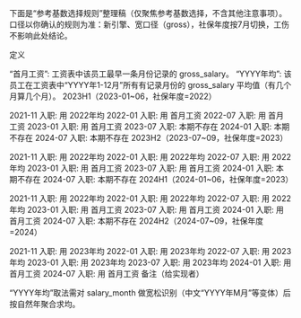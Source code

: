 下面是“参考基数选择规则”整理稿（仅聚焦参考基数选择，不含其他注意事项）。口径以你确认的规则为准：新引擎、宽口径（gross），社保年度按7月切换，工伤不影响此处结论。

定义

“首月工资”: 工资表中该员工最早一条月份记录的 gross_salary。
“YYYY年均”: 该员工在工资表中“YYYY年1-12月”所有有记录月份的 gross_salary 平均值（有几个月算几个月）。
2023H1（2023-01~06，社保年度=2022）

2021-11 入职: 用 2022年均
2022-01 入职: 用 首月工资
2022-07 入职: 用 首月工资
2023-01 入职: 用 首月工资
2023-07 入职: 本期不存在
2024-01 入职: 本期不存在
2024-07 入职: 本期不存在
2023H2（2023-07~09，社保年度=2023）

2021-11 入职: 用 2022年均
2022-01 入职: 用 2022年均
2022-07 入职: 用 2022年均
2023-01 入职: 用 首月工资
2023-07 入职: 用 首月工资
2024-01 入职: 本期不存在
2024-07 入职: 本期不存在
2024H1（2024-01~06，社保年度=2023）

2021-11 入职: 用 2022年均
2022-01 入职: 用 2022年均
2022-07 入职: 用 2022年均
2023-01 入职: 用 首月工资
2023-07 入职: 用 首月工资
2024-01 入职: 用 首月工资
2024-07 入职: 本期不存在
2024H2（2024-07~09，社保年度=2024）

2021-11 入职: 用 2023年均
2022-01 入职: 用 2023年均
2022-07 入职: 用 2023年均
2023-01 入职: 用 2023年均
2023-07 入职: 用 2023年均
2024-01 入职: 用 首月工资
2024-07 入职: 用 首月工资
备注（给实现者）

“YYYY年均”取法需对 salary_month 做宽松识别（中文“YYYY年M月”等变体）后按自然年聚合求均。